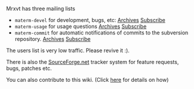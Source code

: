 Mrxvt has three mailing lists

  * `materm-devel` for development, bugs, etc: [Archives](http://sourceforge.net/mailarchive/forum.php?forum_name=materm-devel) [Subscribe](http://lists.sourceforge.net/mailman/listinfo/materm-devel)
  * `materm-usage` for usage questions [Archives](http://sourceforge.net/mailarchive/forum.php?forum_name=materm-usage) [Subscribe](http://lists.sourceforge.net/mailman/listinfo/materm-usage)
  * `materm-commit` for automatic notifications of commits to the subversion repository. [Archives](http://sourceforge.net/mailarchive/forum.php?forum=materm-commit) [Subscribe](http://lists.sourceforge.net/mailman/listinfo/materm-commit)

The users list is very low traffic. Please revive it :).

There is also the [SourceForge.net](http://sourceforge.net/tracker/?group_id=114665) tracker system for feature requests, bugs, patches etc.

You can also contribute to this wiki. (Click [here](Contributing.md) for details on how)
